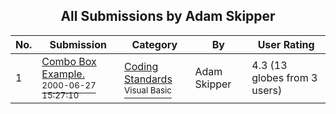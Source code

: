 ﻿<div align="center">

## All Submissions by Adam Skipper

</div>

No.  | Submission | Category | By   | User Rating
---- | ---------- | -------- | ---- | -----------
1 | [Combo Box Example\.<br /><sup>2000-06-27 15:27:10</sup>](https://github.com/Planet-Source-Code/adam-skipper-combo-box-example__1-9315) | [Coding Standards<br /><sup>Visual Basic</sup>](../ByCategory/coding-standards__1-43.md) | Adam Skipper | 4.3 (13 globes from 3 users)
